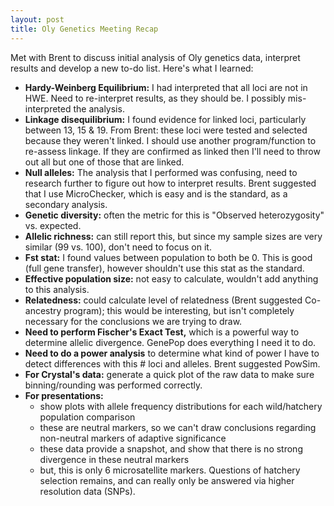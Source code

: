 ```yaml
---
layout: post
title: Oly Genetics Meeting Recap 
---
```


Met with Brent to discuss initial analysis of Oly genetics data, interpret results and develop a new to-do list. Here's what I learned: 

  * **Hardy-Weinberg Equilibrium:** I had interpreted that all loci are not in HWE. Need to re-interpret results, as they should be. I possibly mis-interpreted the analysis. 
  * **Linkage disequilibrium:** I found evidence for linked loci, particularly between 13, 15 & 19. From Brent: these loci were tested and selected because they weren't linked. I should use another program/function to re-assess linkage. If they are confirmed as linked then I'll need to throw out all but one of those that are linked. 
  * **Null alleles:** The analysis that I performed was confusing, need to research further to figure out how to interpret results. Brent suggested that I use MicroChecker, which is easy and is the standard, as a secondary analysis. 
  * **Genetic diversity:**  often the metric for this is "Observed heterozygosity" vs. expected.
  * **Allelic richness:** can still report this, but since my sample sizes are very similar (99 vs. 100), don't need to focus on it. 
  * **Fst stat:** I found values between population to both be 0. This is good (full gene transfer), however shouldn't use this stat as the standard. 
  * **Effective population size:** not easy to calculate, wouldn't add anything to this analysis.
  * **Relatedness:** could calculate level of relatedness (Brent suggested Co-ancestry program); this would be interesting, but isn't completely necessary for the conclusions we are trying to draw. 
  * **Need to perform Fischer's Exact Test,** which is a powerful way to determine allelic divergence. GenePop does everything I need it to do. 
  * **Need to do a power analysis** to determine what kind of power I have to detect differences with this # loci and alleles. Brent suggested PowSim. 
  * **For Crystal's data:**  generate a quick plot of the raw data to make sure binning/rounding was performed correctly. 
  * **For presentations:**  
    - show plots with allele frequency distributions for each wild/hatchery population comparison
    - these are neutral markers, so we can't draw conclusions regarding non-neutral markers of adaptive significance 
    - these data provide a snapshot, and show that there is no strong divergence in these neutral markers 
    - but, this is only 6 microsatellite markers. Questions of hatchery selection remains, and can really only be answered via higher resolution data (SNPs).  


 
  
